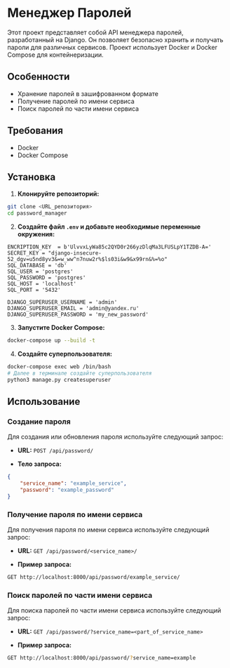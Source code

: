 # Менеджер Паролей

Этот проект представляет собой API менеджера паролей, разработанный на Django. Он позволяет безопасно хранить и получать пароли для различных сервисов. Проект использует Docker и Docker Compose для контейнеризации.

## Особенности

- Хранение паролей в зашифрованном формате
- Получение паролей по имени сервиса
- Поиск паролей по части имени сервиса

## Требования

- Docker
- Docker Compose

## Установка

1. **Клонируйте репозиторий:**

```sh {"id":"01J1CT5384TTKKVX1X2TT8BC7K"}
git clone <URL_репозитория>
cd password_manager
```

2. **Создайте файл `.env` и добавьте необходимые переменные окружения:**

```env {"id":"01J1CT5384TTKKVX1X2WEHAWP5"}
ENCRIPTION_KEY  = b'UlvvxLyWa85c2QYD0r266yzDlqMa3LFUSLpY1TZDB-A='
SECRET_KEY = "django-insecure-52_dgv=u5nd8yv3&=w_ww^n7nuw2r%$ls03i&w9&x99rn&%=%o"
SQL_DATABASE = 'db'
SQL_USER = 'postgres'
SQL_PASSWORD = 'postgres'
SQL_HOST = 'localhost'
SQL_PORT = '5432'

DJANGO_SUPERUSER_USERNAME = 'admin'
DJANGO_SUPERUSER_EMAIL = 'admin@yandex.ru'
DJANGO_SUPERUSER_PASSWORD = 'my_new_password'
```

3. **Запустите Docker Compose:**

```sh {"id":"01J1CT5384TTKKVX1X2X5HJ7AG"}
docker-compose up --build -t
```

4. **Создайте суперпользователя:**

```sh {"id":"01J1CT8M7BR6VYE2VW7BQHSDE5"}
docker-compose exec web /bin/bash
# Далее в терминале создайте суперпользователя
python3 manage.py createsuperuser
```

## Использование

### Создание пароля

Для создания или обновления пароля используйте следующий запрос:

- **URL:** `POST /api/password/`

- **Тело запроса:**

```json {"id":"01J1CT5384TTKKVX1X2ZY0J5H0"}
{
    "service_name": "example_service",
    "password": "example_password"
}
```

### Получение пароля по имени сервиса

Для получения пароля по имени сервиса используйте следующий запрос:

- __URL:__ `GET /api/password/<service_name>/`

- **Пример запроса:**

```sh {"id":"01J1CT5384TTKKVX1X31Z3Z0AP"}
GET http://localhost:8000/api/password/example_service/
```

### Поиск паролей по части имени сервиса

Для поиска паролей по части имени сервиса используйте следующий запрос:

- __URL:__ `GET /api/password/?service_name=<part_of_service_name>`

- **Пример запроса:**

```sh {"id":"01J1CT5384TTKKVX1X340626BV"}
GET http://localhost:8000/api/password/?service_name=example
```